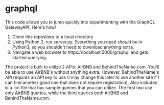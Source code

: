 # graphql

This code allows you to jump quickly into experimenting with the GraphQL GatewayAPI. Here's how!

1. Clone this repository to a local directory
2. Using Python 3, run server.py. Everything you need _should_ be in Python3, so you shouldn't need to download anything extra.
3. Navigate a web browser to https://localhost:5000/graphql and gets started querying.

The project is built to utilize 2 APIs: AirBNB and BehindTheName.com. You'll be able to use AirBNB's without anything extra. However, BehindTheName's API requires an API key to use (I may change this later to use another site if I can find another good one that does not require registration). Also included is a .txt file that has sample queries that you can utilize. The first two use only AirBNB queries, while the third queries both AirBNB and BehindTheName.com.
